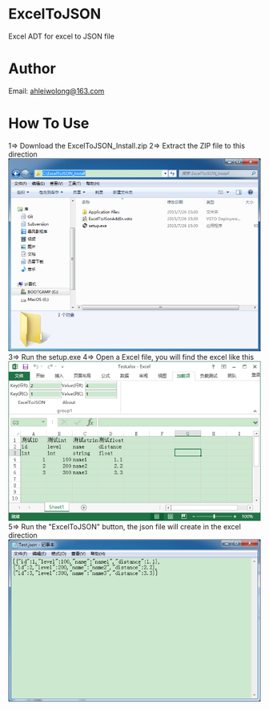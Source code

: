 # ExcelToJSON
Excel ADT for excel to JSON file
# Author
Email: ahleiwolong@163.com


# How To Use
1=> Download the ExcelToJSON_Install.zip
2=> Extract the ZIP file to this direction 
![](https://github.com/onelei/ExcelToJSON/blob/master/ImgCache/mulu.png)
3=> Run the setup.exe
4=> Open a Excel file, you will find the excel like this
![](https://github.com/onelei/ExcelToJSON/blob/master/ImgCache/testExcel.png)
5=> Run the "ExcelToJSON" button, the json file will create in the excel direction  
![](https://github.com/onelei/ExcelToJSON/blob/master/ImgCache/testJson.png)
